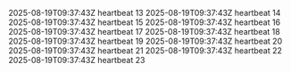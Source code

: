 2025-08-19T09:37:43Z heartbeat 13
2025-08-19T09:37:43Z heartbeat 14
2025-08-19T09:37:43Z heartbeat 15
2025-08-19T09:37:43Z heartbeat 16
2025-08-19T09:37:43Z heartbeat 17
2025-08-19T09:37:43Z heartbeat 18
2025-08-19T09:37:43Z heartbeat 19
2025-08-19T09:37:43Z heartbeat 20
2025-08-19T09:37:43Z heartbeat 21
2025-08-19T09:37:43Z heartbeat 22
2025-08-19T09:37:43Z heartbeat 23
